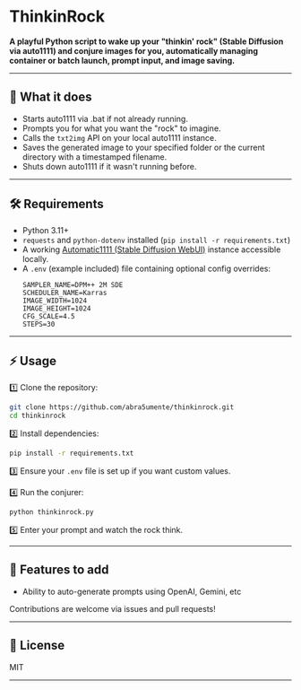 # ThinkinRock

**A playful Python script to wake up your "thinkin' rock" (Stable Diffusion via auto1111) and conjure images for you, automatically managing container or batch launch, prompt input, and image saving.**

---

## 🚀 What it does
- Starts auto1111 via .bat if not already running.
- Prompts you for what you want the "rock" to imagine.
- Calls the `txt2img` API on your local auto1111 instance.
- Saves the generated image to your specified folder or the current directory with a timestamped filename.
- Shuts down auto1111 if it wasn't running before.

---

## 🛠 Requirements
- Python 3.11+
- `requests` and `python-dotenv` installed (`pip install -r requirements.txt`)
- A working [Automatic1111 (Stable Diffusion WebUI)](https://github.com/AUTOMATIC1111/stable-diffusion-webui) instance accessible locally.
- A `.env` (example included) file containing optional config overrides:
  ```env
  SAMPLER_NAME=DPM++ 2M SDE
  SCHEDULER_NAME=Karras
  IMAGE_WIDTH=1024
  IMAGE_HEIGHT=1024
  CFG_SCALE=4.5
  STEPS=30
  ```

---

## ⚡️ Usage
1️⃣ Clone the repository:
```bash
git clone https://github.com/abra5umente/thinkinrock.git
cd thinkinrock
```

2️⃣ Install dependencies:
```bash
pip install -r requirements.txt
```

3️⃣ Ensure your `.env` file is set up if you want custom values.

4️⃣ Run the conjurer:
```bash
python thinkinrock.py
```

5️⃣ Enter your prompt and watch the rock think.


---

## 🧩 Features to add
- Ability to auto-generate prompts using OpenAI, Gemini, etc

Contributions are welcome via issues and pull requests!

---

## 📜 License
MIT

---

